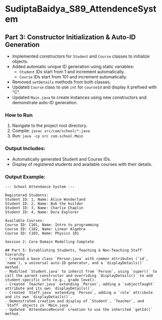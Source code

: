 # SudiptaBaidya_S89_AttendenceSystem

## Part 3: Constructor Initialization & Auto-ID Generation
- Implemented constructors for `Student` and `Course` classes to initialize objects.
- Added automatic unique ID generation using static variables:
  - `Student` IDs start from 1 and increment automatically.
  - `Course` IDs start from 101 and increment automatically.
- Removed `setDetails` methods from both classes.
- Updated `Course` class to use `int` for `courseId` and display it prefixed with "C".
- Updated `Main.java` to create instances using new constructors and demonstrate auto-ID generation.

### How to Run
1. Navigate to the project root directory.
2. Compile: `javac src/com/school/*.java`
3. Run: `java -cp src com.school.Main`

### Output Includes:
- Automatically generated Student and Course IDs.
- Display of registered students and available courses with their details.

### Output Example:
```
--- School Attendance System ---

Registered Students:
Student ID: 1, Name: Alice Wonderland
Student ID: 2, Name: Bob the builder
Student ID: 3, Name: Charlie Chaplin
Student ID: 4, Name: Dora Explorer

Available Courses:
Course ID: C101, Name: Intro to programming
Course ID: C102, Name: Linear Algebra
Course ID: C103, Name: Physics 101

Session 2: Core Domain Modelling Complete

## Part 5: Establishing Students, Teaching & Non-Teaching Staff hierarchy
- Created a base class `Person.java` with common attributes (`id`, `name`), a universal auto-ID generator, and a `displayDetails()` method.
- Modified `Student.java` to inherit from `Person`, using `super()` to call the parent constructor and overriding `displayDetails()` to add student-specific info (e.g., grade level).
- Created `Teacher.java` extending `Person`, adding a `subjectTaught` attribute and its own `displayDetails()`.
- Created `Staff.java` extending `Person`, adding a `role` attribute and its own `displayDetails()`.
- Demonstrated creation and display of `Student`, `Teacher`, and `Staff` objects in `Main.java`.
- Updated `AttendanceRecord` creation to use the inherited `getId()` method.
```
